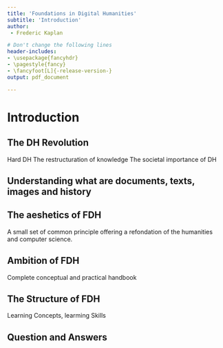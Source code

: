 ```yaml
---
title: 'Foundations in Digital Humanities'
subtitle: 'Introduction'
author:
 - Frederic Kaplan

# Don't change the following lines
header-includes:
- \usepackage{fancyhdr}
- \pagestyle{fancy}
- \fancyfoot[L]{-release-version-}
output: pdf_document

---
```


# Introduction

## The DH Revolution

Hard DH
The restructuration of knowledge
The societal importance of DH

## Understanding what are documents, texts, images and history

## The aeshetics of FDH

A small set of common principle offering a refondation of the humanities and computer science. 

## Ambition of FDH

Complete conceptual and practical handbook

## The Structure of  FDH

Learning Concepts, learming Skills

## Question and Answers 



